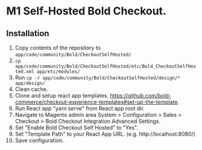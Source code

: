 # M1 Self-Hosted Bold Checkout.

## Installation

1. Copy contents of the repository to `app/code/community/Bold/CheckoutSelfHosted/`
2. `cp app/code/community/Bold/CheckoutSelfHosted/etc/Bold_CheckoutSelfHosted.xml app/etc/modules/`
3. Run `cp -r app/code/community/Bold/CheckoutSelfHosted/design/* app/design/`
4. Clean cache.
5. Clone and setup react app templates. https://github.com/bold-commerce/checkout-experience-templates#set-up-the-template.
6. Run React app "yarn serve" from React app root dir.
6. Navigate to Magento admin area System > Configuration > Sales > Checkout > Bold Checkout Integration Advanced Settings.
7. Set "Enable Bold Checkout Self Hosted" to "Yes".
8. Set "Template Path" to your React App URL. (e.g.  http://localhost:8080/)
9. Save configuration.
